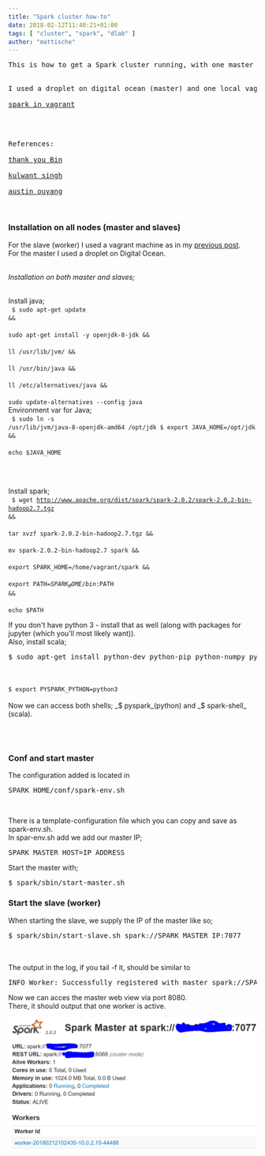 ```yaml
---
title: "Spark cluster how-to"
date: 2018-02-12T11:40:21+01:00
tags: [ "cluster", "spark", "dlab" ]
author: "mattische"
---
```


<pre>
This is how to get a Spark cluster running, with one master and one slave (worker).
<br>
I used a droplet on digital ocean (master) and one local vagrant machine (slave).<br>
<a href="https://mattische.github.io/blog/post/spark_installation_vagrant/">spark in vagrant</a>
<br>


References:

<a href="http://dmml.nu/spark-install">thank you Bin</a><br>
<a href="http://paxcel.net/blog/how-to-setup-apache-spark-standalone-cluster-on-multiple-machine/">kulwant singh</a><br>
<a href="https://blog.insightdatascience.com/spinning-up-a-spark-cluster-on-spot-instances-step-by-step-e8ed14ebb3b">austin ouyang</a>


</pre>

### Installation on all nodes (master and slaves)

For the slave (worker) I used a vagrant machine as in my <a href="https://mattische.github.io/blog/post/spark_installation_vagrant/">previous post</a>.<br>
For the master I used a droplet on Digital Ocean.<br><br>

_Installation on both master and slaves;_<br><br>

Install java;<br>
<code class="bash">
$ sudo apt-get update && \
sudo apt-get install -y openjdk-8-jdk && \
ll /usr/lib/jvm/ && \
ll /usr/bin/java && \
ll /etc/alternatives/java && \
sudo update-alternatives --config java
</code>
<br>Environment var for Java;<br>
<code class="bash">
$ sudo ln -s /usr/lib/jvm/java-8-openjdk-amd64 /opt/jdk
$ export JAVA_HOME=/opt/jdk && \
echo $JAVA_HOME
</code>

<br>
<br>

Install spark;<br>
<code class="bash">
$ wget http://www.apache.org/dist/spark/spark-2.0.2/spark-2.0.2-bin-hadoop2.7.tgz && \
tar xvzf spark-2.0.2-bin-hadoop2.7.tgz && \
mv spark-2.0.2-bin-hadoop2.7 spark && \
export SPARK_HOME=/home/vagrant/spark && \
export PATH=$SPARK_HOME/bin:$PATH && \
echo $PATH
</code>



If you don't have python 3 - install that as well (along with packages for jupyter (which you'll most likely want)).<br>
Also, install scala;<br>
<pre>
$ sudo apt-get install python-dev python-pip python-numpy python-scipy python-pandas gfortran python3 scala
</pre>
<br>



<code class="bash">
$ export PYSPARK_PYTHON=python3
</code>


<br>
Now we can access both shells; _$ pyspark_(python) and _$ spark-shell_ (scala).

<br><br>

### Conf and start master

The configuration added is located in <pre>SPARK_HOME/conf/spark-env.sh</pre><br>


There is a template-configuration file which you can copy and save as spark-env.sh.<br>
In spar-env.sh add we add our master IP;


<pre>
SPARK_MASTER_HOST=IP_ADDRESS
</pre>


Start the master with;<br>

<pre>$ spark/sbin/start-master.sh</pre>




### Start the slave (worker)


When starting the slave, we supply the IP of the master like so;<br>

<pre>$ spark/sbin/start-slave.sh spark://SPARK_MASTER_IP:7077</pre>

<br>
<br>
The output in the log, if you tail -f it, should be similar to 

<pre>INFO Worker: Successfully registered with master spark://SPARK_MASTER_IP:7077</pre>




Now we can acces the master web view via port 8080.<br>
There, it should output that one worker is active.<br>

<img src="https://raw.githubusercontent.com/mattische/blog/master/static/img/spark-master.PNG" />
